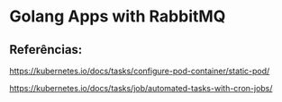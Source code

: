 # Golang Apps with RabbitMQ

## Referências:

https://kubernetes.io/docs/tasks/configure-pod-container/static-pod/

https://kubernetes.io/docs/tasks/job/automated-tasks-with-cron-jobs/
